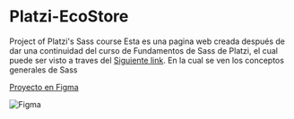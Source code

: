 # Platzi-EcoStore
 
Project of Platzi's Sass course 
Esta es una pagina web creada después de dar una continuidad del curso de Fundamentos de Sass de Platzi, el cual puede ser visto a traves del [Siguiente link](https://oneshot0.github.io/Eco-store/ "Siguiente link"). En la cual se ven los conceptos generales de Sass

[Proyecto en Figma](https://www.figma.com/file/Em1aDiIHmqozHpUAjsYhT7/Eco-Store-Mockups-(Copy)?type=design&node-id=0-1&t=tV51MLIElbobMDM0-0 "Proyecto en Figma")

![Figma](https://i.ibb.co/7V7ZvjM/FIGMA.jpg)

